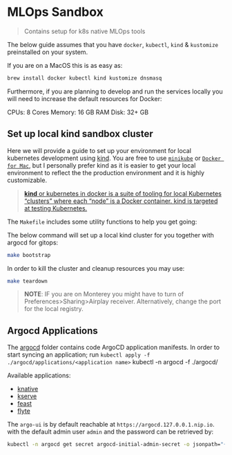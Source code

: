 # MLOps Sandbox

> Contains setup for k8s native MLOps tools


The below guide assumes that you have `docker`, `kubectl`, `kind` & `kustomize` preinstalled on your system.


If you are on a MacOS this is as easy as:

```bash
brew install docker kubectl kind kustomize dnsmasq
```

Furthermore, if you are planning to develop and run the services locally you will need to increase the default resources for Docker:

CPUs: 8 Cores
Memory: 16 GB RAM
Disk: 32+ GB
## Set up local kind sandbox cluster

Here we will provide a guide to set up your environment for local kubernetes development using [kind](https://kind.sigs.k8s.io/docs/user/quick-start). You are free to use [`minikube`](https://minikube.sigs.k8s.io/docs/start/) or [`Docker for Mac`](https://docs.docker.com/desktop/mac/install/), but I personally prefer kind as it is easier to get your local environment to reflect the the production environment and it is highly customizable.

> [**kind** or kubernetes in docker is a suite of tooling for local Kubernetes “clusters” where each “node” is a Docker container. kind is targeted at testing Kubernetes.](https://kind.sigs.k8s.io/docs/user/quick-start/)

The `Makefile` includes some utility functions to help you get going:

The below command will set up a local kind cluster for you together with argocd for gitops:

```bash
make bootstrap
```

In order to kill the cluster and cleanup resources you may use:

```bash
make teardown
```

> **NOTE**: IF you are on Monterey you might have to turn of Preferences>Sharing>Airplay receiver. Alternatively, change the port for the local registry.

## Argocd Applications

The [argocd](./argocd) folder contains code ArgoCD application manifests. In order to start syncing an application; run `kubectl apply -f ./argocd/applications/<application name>` kubectl -n argocd -f ./argocd/

Available applications:

- [knative](./argocd/applications/knative.yaml)
- [kserve](argocd/applications/kserve.yaml)
- [feast](argocd/applications/feast.yaml)
- [flyte](argocd/applications/flyte.yaml)

The `argo-ui` is by default reachable at `https://argocd.127.0.0.1.nip.io`. with the default admin user `admin` and the password can be retrieved by:

```bash
kubectl -n argocd get secret argocd-initial-admin-secret -o jsonpath="{.data.password}" | base64 -d
```
